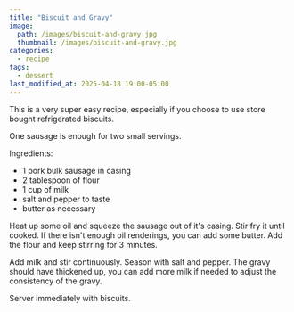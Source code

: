 ```yaml
---
title: "Biscuit and Gravy"
image: 
  path: /images/biscuit-and-gravy.jpg
  thumbnail: /images/biscuit-and-gravy.jpg
categories:
  - recipe
tags:
  - dessert
last_modified_at: 2025-04-18 19:00-05:00
---
```


This is a very super easy recipe, especially if you choose to use store bought refrigerated biscuits.

One sausage is enough for two small servings. 

Ingredients:
* 1 pork bulk sausage in casing
* 2 tablespoon of flour
* 1 cup of milk
* salt and pepper to taste
* butter as necessary

Heat up some oil and squeeze the sausage out of it's casing. Stir fry it until cooked. If there isn't enough oil renderings, you can add some butter. Add the flour and keep stirring for 3 minutes.

Add milk and stir continuously. Season with salt and pepper. The gravy should have thickened up, you can add more milk if needed to adjust the consistency of the gravy.

Server immediately with biscuits.